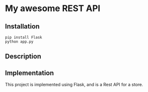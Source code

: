 # My awesome REST API

## Installation

```
pip install Flask
python app.py
```

## Description

## Implementation

This project is implemented using Flask, and is a Rest API for a store.

